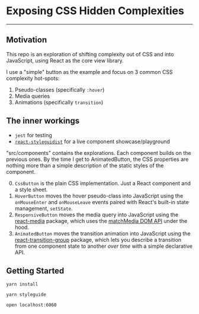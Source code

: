 # Exposing CSS Hidden Complexities

----------------

## Motivation

This repo is an exploration of shifting complexity out of CSS and into JavaScript, using React as the core view library.

I use a "simple" button as the example and focus on 3 common CSS complexity hot-spots:

1. Pseudo-classes (specifically `:hover`)
2. Media queries
3. Animations (specifically `transition`)


## The inner workings

* `jest` for testing
* [`react-styleguidist`](https://react-styleguidist.js.org) for a live component showcase/playground   

"src/components" contains the explorations. Each component builds on the previous ones. By the time I get to AnimatedButton, the CSS
properties are nothing more than a simple description of the static styles of the component.

0. `CssButton` is the plain CSS implementation. Just a React component and a style sheet.
1. `HoverButton` moves the hover pseudo-class into JavaScript using the `onMouseEnter` and `onMouseLeave` events paired 
with React's built-in state management, `setState`.
2. `ResponsiveButton` moves the media query into JavaScript using the [react-media](https://github.com/reacttraining/react-media) 
package, which uses the [matchMedia DOM API](https://developer.mozilla.org/en-US/docs/Web/API/Window/matchMedia) under the hood.
3. `AnimatedButton` moves the transition animation into JavaScript using the [react-transition-group](https://reactcommunity.org/react-transition-group/)
package, which lets you describe a transition from one component state to another _over time_ with a simple declarative API.


## Getting Started

```
yarn install

yarn styleguide

open localhost:6060
```
